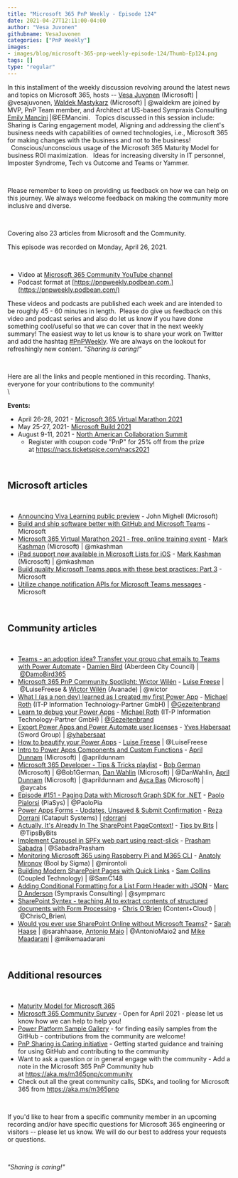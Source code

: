 ```yaml
---
title: "Microsoft 365 PnP Weekly - Episode 124"
date: 2021-04-27T12:11:00-04:00
author: "Vesa Juvonen"
githubname: VesaJuvonen
categories: ["PnP Weekly"]
images:
- images/blog/microsoft-365-pnp-weekly-episode-124/Thumb-Ep124.png
tags: []
type: "regular"
---
```


In this installment of the weekly discussion revolving around the latest
news and topics on Microsoft 365, hosts -- [Vesa
Juvonen](http://twitter.com/vesajuvonen) (Microsoft) |
\@vesajuvonen, [Waldek
Mastykarz](http://twitter.com/waldekm) (Microsoft) | \@waldekm are
joined by MVP, PnP Team member, and Architect at US-based Sympraxis
Consulting [Emily Mancini](https://twitter.com/EEMancini)
|\@EEMancini.   Topics discussed in this session include:  Sharing is
Caring engagement model, Aligning and addressing the client's business
needs with capabilities of owned technologies, i.e., Microsoft 365 for
making changes with the business and not to the business!
  Conscious/unconscious usage of the Microsoft 365 Maturity Model for
business ROI maximization.   Ideas for increasing diversity in IT
personnel, Imposter Syndrome, Tech vs Outcome and Teams or Yammer.   

 

Please remember to keep on providing us feedback on how we can help on
this journey. We always welcome feedback on making the community more
inclusive and diverse.

 

Covering also 23 articles from Microsoft and the Community.

This episode was recorded on Monday, April 26, 2021.

 


-   Video at [Microsoft 365 Community YouTube
    channel](https://aka.ms/m365pnp-videos)
-   Podcast format
    at [https://pnpweekly.podbean.com.](https://pnpweekly.podbean.com/)


These videos and podcasts are published each week and are intended to be
roughly 45 - 60 minutes in length.  Please do give us feedback on this
video and podcast series and also do let us know if you have done
something cool/useful so that we can cover that in the next weekly
summary! The easiest way to let us know is to share your work on Twitter
and add the
hashtag [#PnPWeekly](https://twitter.com/search?q=%23pnpweekly). We are
always on the lookout for refreshingly new content. "*Sharing is
caring!"* 

 

Here are all the links and people mentioned in this recording. Thanks,
everyone for your contributions to the community!\
\

**Events:**


-   April 26-28, 2021 - [Microsoft 365 Virtual Marathon
    2021](https://www.m365virtualmarathon.com/)
-   May 25-27, 2021- [Microsoft Build
    2021](https://mybuild.microsoft.com/?WT.mc_id=m365-26913-wmastyka)
-   August 9-11, 2021 - [North American Collaboration
    Summit](https://www.collabsummit.org/)
    -   Register with coupon code "PnP" for 25% off from the prize
        at <https://nacs.ticketspice.com/nacs2021>

 

## Microsoft articles


 

-   [Announcing Viva Learning public
    preview](https://techcommunity.microsoft.com/t5/microsoft-viva-blog/announcing-viva-learning-public-preview/ba-p/2251542?WT.mc_id=m365-26913-wmastyka) -
    John Mighell (Microsoft)
-   [Build and ship software better with GitHub and Microsoft
    Teams](https://techcommunity.microsoft.com/t5/microsoft-teams-blog/build-and-ship-software-better-with-github-and-microsoft-teams/ba-p/2290231?WT.mc_id=m365-26913-wmastyka) -
    Microsoft
-   [Microsoft 365 Virtual Marathon 2021 - free, online training
    event](https://techcommunity.microsoft.com/t5/microsoft-sharepoint-blog/microsoft-365-virtual-marathon-2021-free-online-training-event/ba-p/2279514?WT.mc_id=m365-26913-wmastyka) -
    [Mark Kashman](https://twitter.com/mkashman) (Microsoft)
    | \@mkashman
-   [iPad support now available in Microsoft Lists for
    iOS](https://techcommunity.microsoft.com/t5/microsoft-365-blog/ipad-support-now-available-in-microsoft-lists-for-ios/ba-p/2281161?WT.mc_id=m365-26913-wmastyka) -
    [Mark Kashman](https://twitter.com/mkashman) (Microsoft)
    | \@mkashman
-   [Build quality Microsoft Teams apps with these best practices: Part
    3](https://developer.microsoft.com/microsoft-365/blogs/build-quality-microsoft-teams-apps-with-these-best-practices-part-3/?WT.mc_id=m365-26913-wmastyka) -
    Microsoft
-   [Utilize change notification APIs for Microsoft Teams
    messages](https://developer.microsoft.com/microsoft-365/blogs/utilize-change-notification-apis-for-microsoft-teams-messages/?WT.mc_id=m365-26913-wmastyka) -
    Microsoft

 

## Community articles


 

-   [Teams - an adoption idea? Transfer your group chat emails to Teams
    with Power
    Automate](https://techcommunity.microsoft.com/t5/microsoft-365-pnp-blog/teams-an-adoption-idea-transfer-your-group-chat-emails-to-teams/ba-p/2290219?WT.mc_id=m365-26913-wmastyka)
    - [Damien Bird](https://twitter.com/DamoBird365) (Aberdeen City
    Council)
    | [\@DamoBird365](https://techcommunity.microsoft.com/t5/user/viewprofilepage/user-id/1035201)
-   [Microsoft 365 PnP Community Spotlight: Wictor
    Wilén](https://techcommunity.microsoft.com/t5/microsoft-365-pnp-blog/microsoft-365-pnp-community-spotlight-wictor-wil%C3%A9n/ba-p/2290078?WT.mc_id=m365-26913-wmastyka)
    - [Luise Freese](https://twitter.com/LuiseFreese) | \@LuiseFreese &
    [Wictor Wilén](https://twitter.com/wictor) (Avanade) | \@wictor
-   [What I (as a non dev) learned as I created my first Power
    App](https://techcommunity.microsoft.com/t5/microsoft-365-pnp-blog/what-i-as-a-non-dev-learned-as-i-created-my-first-power-app/ba-p/2288239?WT.mc_id=m365-26913-wmastyka)
    - [Michael Roth](https://twitter.com/@gezeitenbrand) (IT-P
    Information Technology-Partner GmbH)
    | [\@Gezeitenbrand](https://techcommunity.microsoft.com/t5/user/viewprofilepage/user-id/308558)
-   [Learn to debug your Power
    Apps](https://techcommunity.microsoft.com/t5/microsoft-365-pnp-blog/learn-to-debug-your-power-apps/ba-p/2288271?WT.mc_id=m365-26913-wmastyka)
    - [Michael Roth](https://twitter.com/@gezeitenbrand) (IT-P
    Information Technology-Partner GmbH)
    | [\@Gezeitenbrand](https://techcommunity.microsoft.com/t5/user/viewprofilepage/user-id/308558)
-   [Export Power Apps and Power Automate user
    licenses](https://techcommunity.microsoft.com/t5/microsoft-365-pnp-blog/export-power-apps-and-power-automate-user-licenses/ba-p/2281840?WT.mc_id=m365-26913-wmastyka)
    - [Yves Habersaat](https://www.twitter.com/yhabersaat) (Sword Group)
    | [\@yhabersaat](https://techcommunity.microsoft.com/t5/user/viewprofilepage/user-id/957821)
-   [How to beautify your Power
    Apps](https://techcommunity.microsoft.com/t5/microsoft-365-pnp-blog/how-to-beautify-your-power-apps/ba-p/2280799?WT.mc_id=m365-26913-wmastyka)
    - [Luise Freese](https://twitter.com/LuiseFreese) | \@LuiseFreese
-   [Intro to Power Apps Components and Custom
    Functions](https://www.youtube.com/watch?v=MQGqHwZdUes) - [April
    Dunnam](https://twitter.com/aprildunnam) (Microsoft)
    | \@aprildunnam
-   [Microsoft 365 Developer - Tips & Tricks
    playlist](https://www.youtube.com/playlist?list=PLWZJrkeLOrbYY0fA3G6m9pi37WuhwI0ab) -
    [Bob German](https://twitter.com/Bob1German) (Microsoft) |
    \@Bob1German, [Dan Wahlin](https://twitter.com/DanWahlin)
    (Microsoft) | \@DanWahlin, [April
    Dunnam](https://twitter.com/aprildunnam) (Microsoft)
    | \@aprildunnam and [Ayca
    Bas](http://twitter.com/aycabs) (Microsoft)
    | \@aycabs​
-   [Episode #151​ - Paging Data with Microsoft Graph SDK for
    .NET](https://www.youtube.com/watch?v=H_gg3fmCWzo) - [Paolo
    Pialorsi](https://twitter.com/PaoloPia) (PiaSys) | \@PaoloPia
-   [Power Apps Forms - Updates, Unsaved & Submit
    Confirmation](https://www.youtube.com/watch?v=S0Zs66RVka4) - [Reza
    Dorrani](https://twitter.com/rezadorrani) (Catapult Systems)
    | [rdorrani](https://github.com/rdorrani)
-   [Actually, It's Already In The SharePoint
    PageContext!](https://tipsbybits.com/other/actually-its-already-in-the-sharepoint-pagecontext/) -
    [Tips by Bits](https://twitter.com/TipsByBits) | \@TipsByBits
-   [Implement Carousel in SPFx web part using
    react-slick](https://knowledge-junction.com/2021/04/22/implement-carousel-in-spfx-webpart-using-react-slick/) -
    [Prasham Sabadra](https://twitter.com/SabadraPrasham)
    | \@SabadraPrasham
-   [Monitoring Microsoft 365 using Raspberry Pi and M365
    CLI](https://chuvash.eu/2021/04/20/monitoring-microsoft-365-using-raspberry-pi-and-m365-cli/)
    - [Anatoly Mironov](https://twitter.com/mirontoli) (Bool by Sigma)
    | \@mirontoli
-   [Building Modern SharePoint Pages with Quick
    Links](https://coupledtech.com/2021/04/20/sharepoint-quick-links/)
    - [Sam Collins](https://twitter.com/SamC148) (Coupled Technology)
    | \@SamC148
-   [Adding Conditional Formatting for a List Form Header with
    JSON](https://sympmarc.com/2021/04/21/adding-conditional-formatting-for-a-list-form-header-with-json/) -
    [Marc D Anderson](https://twitter.com/sympmarc) (Sympraxis
    Consulting) | \@sympmarc
-   [SharePoint Syntex - teaching AI to extract contents of structured
    documents with Form
    Processing](https://www.sharepointnutsandbolts.com/2021/04/Syntex-Forms-Processing.html) -
    [Chris O'Brien](https://twitter.com/ChrisO_Brien) (Content+Cloud)
    | \@ChrisO_Brien\
-   [Would you ever use SharePoint Online without Microsoft
    Teams?](https://regarding365.com/would-you-ever-use-sharepoint-online-without-microsoft-teams-42056319f7de)
    - [Sarah Haase](https://twitter.com/sarahhaase) |
    \@sarahhaase, [Antonio Maio](https://twitter.com/AntonioMaio2) |
    \@AntonioMaio2 and [Mike
    Maadarani](https://twitter.com/mikemaadarani) | \@mikemaadarani

 

## Additional resources


 

-   [Maturity Model for Microsoft
    365](https://docs.microsoft.com/microsoft-365/community/microsoft365-maturity-model--intro?WT.mc_id=m365-26913-wmastyka)
-   [Microsoft 365 Community Survey](https://aka.ms/m365pnp/survey) -
    Open for April 2021 - please let us know how we can help to help
    you!
-   [Power Platform Sample
    Gallery](https://aka.ms/powerplatform-samples) - for finding easily
    samples from the GitHub - contributions from the community are
    welcome!
-   [PnP Sharing is Caring
    initiative](https://aka.ms/sharing-is-caring) - Getting started
    guidance and training for using GitHub and contributing to the
    community
-   Want to ask a question or in general engage with the community - Add
    a note in the Microsoft 365 PnP Community hub
    at <https://aka.ms/m365pnp/community>
-   Check out all the great community calls, SDKs, and tooling for
    Microsoft 365 from <https://aka.ms/m365pnp>

 

If you'd like to hear from a specific community member in an upcoming
recording and/or have specific questions for Microsoft 365 engineering
or visitors -- please let us know. We will do our best to address your
requests or questions.

 

*"Sharing is caring!"*
